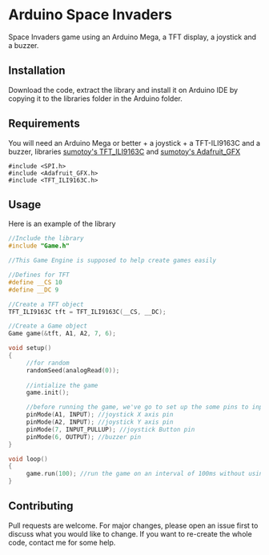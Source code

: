 # Arduino Space Invaders
Space Invaders game using an Arduino Mega, a TFT display, a joystick and a buzzer.

## Installation
Download the code, extract the library and install it on Arduino IDE by copying it to the libraries folder in the Arduino folder.

## Requirements
You will need an Arduino Mega or better + a joystick + a TFT-ILI9163C and a buzzer, libraries [sumotoy's TFT_ILI9163C](https://github.com/sumotoy/TFT_ILI9163C) and [sumotoy's Adafruit_GFX](https://github.com/sumotoy/Adafruit_GFX)
```
#include <SPI.h>
#include <Adafruit_GFX.h>
#include <TFT_ILI9163C.h>
```

## Usage
Here is an example of the library

```cpp
//Include the library
#include "Game.h"

//This Game Engine is supposed to help create games easily 

//Defines for TFT
#define __CS 10
#define __DC 9

//Create a TFT object
TFT_ILI9163C tft = TFT_ILI9163C(__CS, __DC);

//Create a Game object
Game game(&tft, A1, A2, 7, 6);

void setup()
{
     //for random
     randomSeed(analogRead(0));
     
     //intialize the game
     game.init();

     //before running the game, we've go to set up the some pins to inputs and outputs
     pinMode(A1, INPUT); //joystick X axis pin
     pinMode(A2, INPUT); //joystick Y axis pin
     pinMode(7, INPUT_PULLUP); //joystick Button pin
     pinMode(6, OUTPUT); //buzzer pin
}

void loop()
{
     game.run(100); //run the game on an interval of 100ms without using delay;
}
```


## Contributing
Pull requests are welcome. For major changes, please open an issue first to discuss what you would like to change.
If you want to re-create the whole code, contact me for some help.
